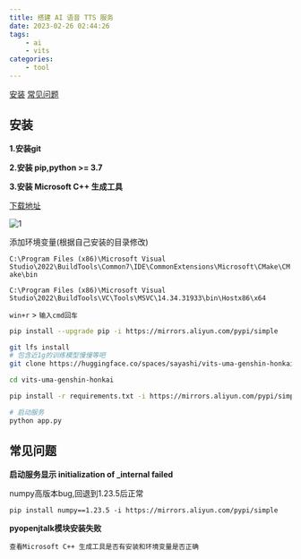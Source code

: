 ```yaml
---
title: 搭建 AI 语音 TTS 服务
date: 2023-02-26 02:44:26
tags:
    - ai
    - vits
categories: 
    - tool
---
```


[安装](#env)
[常见问题](#qa)

### <h2 id="env">安装</h2>

__1.安装git__

__2.安装 pip,python >= 3.7__

__3.安装 Microsoft C++ 生成工具__

[下载地址](https://visualstudio.microsoft.com/zh-hans/visual-cpp-build-tools/)

![1](ai-voice.png)

添加环境变量(根据自己安装的目录修改)

`C:\Program Files (x86)\Microsoft Visual Studio\2022\BuildTools\Common7\IDE\CommonExtensions\Microsoft\CMake\CMake\bin`

`C:\Program Files (x86)\Microsoft Visual Studio\2022\BuildTools\VC\Tools\MSVC\14.34.31933\bin\Hostx86\x64`

`win+r` > `输入cmd回车`

``` bash
pip install --upgrade pip -i https://mirrors.aliyun.com/pypi/simple

git lfs install
# 包含近1g的训练模型慢慢等吧
git clone https://huggingface.co/spaces/sayashi/vits-uma-genshin-honkai

cd vits-uma-genshin-honkai

pip install -r requirements.txt -i https://mirrors.aliyun.com/pypi/simple

# 启动服务
python app.py
```

### <h2 id="qa">常见问题</h2>

**启动服务显示 initialization of _internal failed**

numpy高版本bug,回退到1.23.5后正常

`pip install numpy==1.23.5 -i https://mirrors.aliyun.com/pypi/simple`

__pyopenjtalk模块安装失败__

`查看Microsoft C++ 生成工具是否有安装和环境变量是否正确`